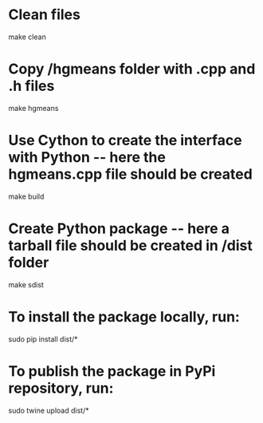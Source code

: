 # Clean files
make clean

# Copy /hgmeans folder with .cpp and .h files
make hgmeans

# Use Cython to create the interface with Python -- here the hgmeans.cpp file should be created
make build

# Create Python package -- here a tarball file should be created in /dist folder
make sdist

# To install the package locally, run:
sudo pip install dist/*
<!-- python -m pip install dist/* -->

# To publish the package in PyPi repository, run:
sudo twine upload dist/*